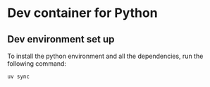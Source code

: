 # Dev container for Python

## Dev environment set up
To install the python environment and all the dependencies, run the following command:
```bash
uv sync
```